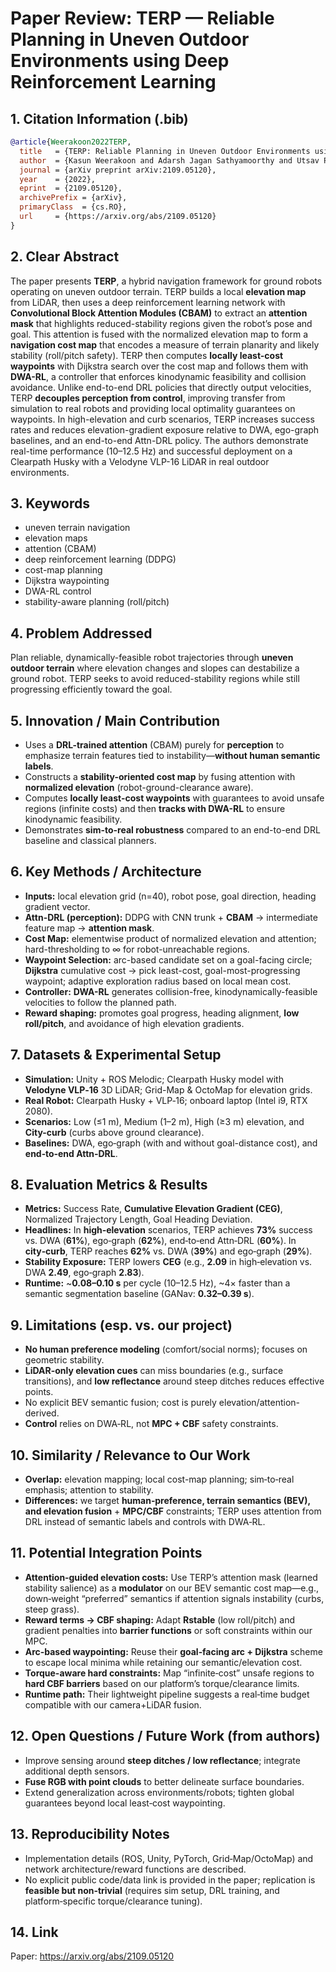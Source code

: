 # Paper Review: TERP — Reliable Planning in Uneven Outdoor Environments using Deep Reinforcement Learning

## 1. Citation Information (.bib)
```bibtex
@article{Weerakoon2022TERP,
  title   = {TERP: Reliable Planning in Uneven Outdoor Environments using Deep Reinforcement Learning},
  author  = {Kasun Weerakoon and Adarsh Jagan Sathyamoorthy and Utsav Patel and Dinesh Manocha},
  journal = {arXiv preprint arXiv:2109.05120},
  year    = {2022},
  eprint  = {2109.05120},
  archivePrefix = {arXiv},
  primaryClass  = {cs.RO},
  url     = {https://arxiv.org/abs/2109.05120}
}
```

## 2. Clear Abstract 
The paper presents **TERP**, a hybrid navigation framework for ground robots operating on uneven outdoor terrain. TERP builds a local **elevation map** from LiDAR, then uses a deep reinforcement learning network with **Convolutional Block Attention Modules (CBAM)** to extract an **attention mask** that highlights reduced-stability regions given the robot’s pose and goal. This attention is fused with the normalized elevation map to form a **navigation cost map** that encodes a measure of terrain planarity and likely stability (roll/pitch safety). TERP then computes **locally least-cost waypoints** with Dijkstra search over the cost map and follows them with **DWA-RL**, a controller that enforces kinodynamic feasibility and collision avoidance. Unlike end-to-end DRL policies that directly output velocities, TERP **decouples perception from control**, improving transfer from simulation to real robots and providing local optimality guarantees on waypoints. In high-elevation and curb scenarios, TERP increases success rates and reduces elevation-gradient exposure relative to DWA, ego-graph baselines, and an end-to-end Attn-DRL policy. The authors demonstrate real-time performance (10–12.5 Hz) and successful deployment on a Clearpath Husky with a Velodyne VLP-16 LiDAR in real outdoor environments.

## 3. Keywords
- uneven terrain navigation  
- elevation maps  
- attention (CBAM)  
- deep reinforcement learning (DDPG)  
- cost-map planning  
- Dijkstra waypointing  
- DWA-RL control  
- stability-aware planning (roll/pitch)  

## 4. Problem Addressed
Plan reliable, dynamically-feasible robot trajectories through **uneven outdoor terrain** where elevation changes and slopes can destabilize a ground robot. TERP seeks to avoid reduced-stability regions while still progressing efficiently toward the goal.

## 5. Innovation / Main Contribution
- Uses a **DRL-trained attention** (CBAM) purely for **perception** to emphasize terrain features tied to instability—**without human semantic labels**.  
- Constructs a **stability-oriented cost map** by fusing attention with **normalized elevation** (robot-ground-clearance aware).  
- Computes **locally least-cost waypoints** with guarantees to avoid unsafe regions (infinite costs) and then **tracks with DWA-RL** to ensure kinodynamic feasibility.  
- Demonstrates **sim-to-real robustness** compared to an end-to-end DRL baseline and classical planners.

## 6. Key Methods / Architecture
- **Inputs:** local elevation grid (n=40), robot pose, goal direction, heading gradient vector.  
- **Attn-DRL (perception):** DDPG with CNN trunk + **CBAM** → intermediate feature map → **attention mask**.  
- **Cost Map:** elementwise product of normalized elevation and attention; hard-thresholding to ∞ for robot-unreachable regions.  
- **Waypoint Selection:** arc-based candidate set on a goal-facing circle; **Dijkstra** cumulative cost → pick least-cost, goal-most-progressing waypoint; adaptive exploration radius based on local mean cost.  
- **Controller:** **DWA-RL** generates collision-free, kinodynamically-feasible velocities to follow the planned path.  
- **Reward shaping:** promotes goal progress, heading alignment, **low roll/pitch**, and avoidance of high elevation gradients.

## 7. Datasets & Experimental Setup
- **Simulation:** Unity + ROS Melodic; Clearpath Husky model with **Velodyne VLP‑16** 3D LiDAR; Grid-Map & OctoMap for elevation grids.  
- **Real Robot:** Clearpath Husky + VLP‑16; onboard laptop (Intel i9, RTX 2080).  
- **Scenarios:** Low (≤1 m), Medium (1–2 m), High (≥3 m) elevation, and **City-curb** (curbs above ground clearance).  
- **Baselines:** DWA, ego‑graph (with and without goal-distance cost), and **end‑to‑end Attn‑DRL**.

## 8. Evaluation Metrics & Results
- **Metrics:** Success Rate, **Cumulative Elevation Gradient (CEG)**, Normalized Trajectory Length, Goal Heading Deviation.  
- **Headlines:** In **high‑elevation** scenarios, TERP achieves **73%** success vs. DWA (**61%**), ego‑graph (**62%**), end‑to‑end Attn‑DRL (**60%**). In **city‑curb**, TERP reaches **62%** vs. DWA (**39%**) and ego‑graph (**29%**).  
- **Stability Exposure:** TERP lowers **CEG** (e.g., **2.09** in high‑elevation vs. DWA **2.49**, ego‑graph **2.83**).  
- **Runtime:** ~**0.08–0.10 s** per cycle (10–12.5 Hz), ~4× faster than a semantic segmentation baseline (GANav: **0.32–0.39 s**).

## 9. Limitations (esp. vs. our project)
- **No human preference modeling** (comfort/social norms); focuses on geometric stability.  
- **LiDAR-only elevation cues** can miss boundaries (e.g., surface transitions), and **low reflectance** around steep ditches reduces effective points.  
- No explicit BEV semantic fusion; cost is purely elevation/attention-derived.  
- **Control** relies on DWA‑RL, not **MPC + CBF** safety constraints.  

## 10. Similarity / Relevance to Our Work
- **Overlap:** elevation mapping; local cost-map planning; sim‑to‑real emphasis; attention to stability.  
- **Differences:** we target **human‑preference, terrain semantics (BEV), and elevation fusion** + **MPC/CBF** constraints; TERP uses attention from DRL instead of semantic labels and controls with DWA‑RL.

## 11. Potential Integration Points
- **Attention‑guided elevation costs:** Use TERP’s attention mask (learned stability salience) as a **modulator** on our BEV semantic cost map—e.g., down‑weight “preferred” semantics if attention signals instability (curbs, steep grass).  
- **Reward terms → CBF shaping:** Adapt **Rstable** (low roll/pitch) and gradient penalties into **barrier functions** or soft constraints within our MPC.  
- **Arc‑based waypointing:** Reuse their **goal‑facing arc + Dijkstra** scheme to escape local minima while retaining our semantic/elevation cost.  
- **Torque-aware hard constraints:** Map “infinite‑cost” unsafe regions to **hard CBF barriers** based on our platform’s torque/clearance limits.  
- **Runtime path:** Their lightweight pipeline suggests a real‑time budget compatible with our camera+LiDAR fusion.

## 12. Open Questions / Future Work (from authors)
- Improve sensing around **steep ditches / low reflectance**; integrate additional depth sensors.  
- **Fuse RGB with point clouds** to better delineate surface boundaries.  
- Extend generalization across environments/robots; tighten global guarantees beyond local least‑cost waypointing.

## 13. Reproducibility Notes
- Implementation details (ROS, Unity, PyTorch, Grid‑Map/OctoMap) and network architecture/reward functions are described.  
- No explicit public code/data link is provided in the paper; replication is **feasible but non‑trivial** (requires sim setup, DRL training, and platform‑specific torque/clearance tuning).

## 14. Link
Paper: https://arxiv.org/abs/2109.05120
